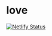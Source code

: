 # love
[![Netlify Status](https://api.netlify.com/api/v1/badges/b23aac6c-23e9-47e2-adb9-4b65c17a6836/deploy-status)](https://app.netlify.com/sites/competent-johnson-80d14e/deploys)
